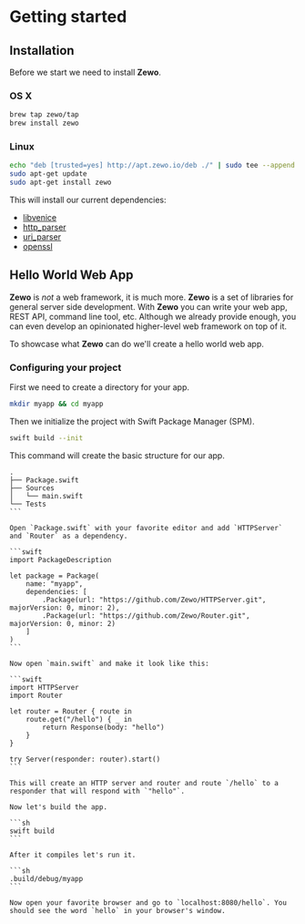 # Getting started

## Installation

Before we start we need to install **Zewo**.

### OS X
```sh
brew tap zewo/tap
brew install zewo
```

### Linux
```sh
echo "deb [trusted=yes] http://apt.zewo.io/deb ./" | sudo tee --append /etc/apt/sources.list
sudo apt-get update
sudo apt-get install zewo
```

This will install our current dependencies:

- [libvenice](https://github.com/Zewo/libvenice)
- [http_parser](https://github.com/Zewo/http_parser)
- [uri_parser](https://github.com/Zewo/uri_parser)
- [openssl](https://www.openssl.org/)

## Hello World Web App

**Zewo** is *not* a web framework, it is much more. **Zewo** is a set of libraries for general server side development. With **Zewo** you can write your web app, REST API, command line tool, etc. Although we already provide enough, you can even develop an opinionated higher-level web framework on top of it.

To showcase what **Zewo** can do we'll create a hello world web app.

### Configuring your project

First we need to create a directory for your app.

```sh
mkdir myapp && cd myapp
```

Then we initialize the project with Swift Package Manager (SPM).

```sh
swift build --init
```

This command will create the basic structure for our app.

````
.
├── Package.swift
├── Sources
│   └── main.swift
└── Tests
```

Open `Package.swift` with your favorite editor and add `HTTPServer` and `Router` as a dependency.

```swift
import PackageDescription

let package = Package(
    name: "myapp",
    dependencies: [
        .Package(url: "https://github.com/Zewo/HTTPServer.git", majorVersion: 0, minor: 2),
        .Package(url: "https://github.com/Zewo/Router.git", majorVersion: 0, minor: 2)
    ]
)
```

Now open `main.swift` and make it look like this:

```swift
import HTTPServer
import Router

let router = Router { route in
    route.get("/hello") { _ in
        return Response(body: "hello")
    }
}

try Server(responder: router).start()
```

This will create an HTTP server and router and route `/hello` to a responder that will respond with `"hello"`.

Now let's build the app.

```sh
swift build
```

After it compiles let's run it.

```sh
.build/debug/myapp
```

Now open your favorite browser and go to `localhost:8080/hello`. You should see the word `hello` in your browser's window.

